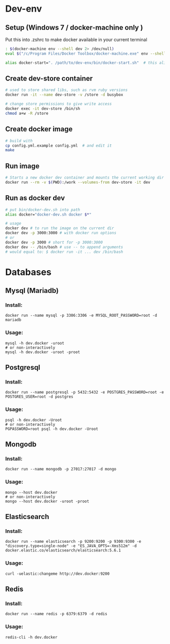 
# Dev-env

## Setup (Windows 7 / docker-machine only )
Put this into .zshrc to make docker available in your current terminal

```bash
: $(docker-machine env --shell dev 2> /dev/null)
eval $("/c/Program Files/Docker Toolbox/docker-machine.exe" env --shell dev 2> /dev/null)

alias docker-start=". /path/to/dev-env/bin/docker-start.sh"  # this alias will start docker-machine
```

## Create dev-store container
```bash
# used to store shared libs, such as rvm ruby versions
docker run -it --name dev-store -v /store -d busybox

# change store permissions to give write access
docker exec -it dev-store /bin/sh
chmod a+w -R /store
```

## Create docker image
```bash
# build with
cp config.yml.example config.yml  # and edit it
make
```

## Run image
```bash
# Starts a new docker dev container and mounts the current working dir
docker run --rm -v $(PWD):/work --volumes-from dev-store -it dev
```

## Run as docker dev
```bash
# put bin/docker-dev.sh into path
alias docker="docker-dev.sh docker $*"

# usage
docker dev # to run the image on the current dir
docker dev -p 3000:3000 # with docker run options
# or
docker dev -p 3000 # short for -p 3000:3000
docker dev -- /bin/bash # use -- to append arguments
# would equal to: $ docker run -it ... dev /bin/bash
```

# Databases

## Mysql (Mariadb)
### Install:
```shell
docker run --name mysql -p 3306:3306 -e MYSQL_ROOT_PASSWORD=root -d mariadb
```

### Usage:

```shell
mysql -h dev.docker -uroot
# or non-interactively
mysql -h dev.docker -uroot -proot
```

## Postgresql
### Install:
```shell
docker run --name postgresql -p 5432:5432 -e POSTGRES_PASSWORD=root -e POSTGRES_USER=root -d postgres
```

### Usage:

```shell
psql -h dev.docker -Uroot
# or non-interactively
PGPASSWORD=root psql -h dev.docker -Uroot
```

## Mongodb
### Install:
```shell
docker run --name mongodb -p 27017:27017 -d mongo
```

### Usage:

```shell
mongo --host dev.docker
# or non-interactively
mongo --host dev.docker -uroot -proot
```

## Elasticsearch
### Install:
```shell
docker run --name elasticsearch -p 9200:9200 -p 9300:9300 -e "discovery.type=single-node" -e "ES_JAVA_OPTS=-Xms512m" -d docker.elastic.co/elasticsearch/elasticsearch:5.6.1
```

### Usage:

```shell
curl -uelastic:changeme http://dev.docker:9200
```

## Redis
### Install:
```shell
docker run --name redis -p 6379:6379 -d redis
```

### Usage:
```shell
redis-cli -h dev.docker
```
